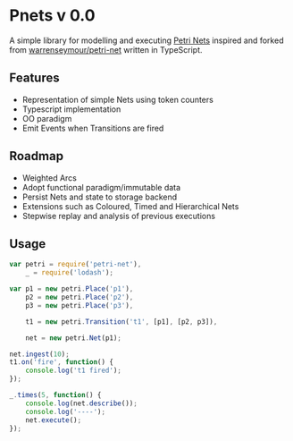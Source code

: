 # Pnets v 0.0
A simple library for modelling and executing [Petri Nets](http://en.wikipedia.org/wiki/Petri_net) inspired and forked from [warrenseymour/petri-net](warrenseymour/petri-net) written in TypeScript.

## Features
- Representation of simple Nets using token counters
- Typescript implementation
- OO paradigm
- Emit Events when Transitions are fired

## Roadmap
- Weighted Arcs
- Adopt functional paradigm/immutable data
- Persist Nets and state to storage backend
- Extensions such as Coloured, Timed and Hierarchical Nets
- Stepwise replay and analysis of previous executions

## Usage

```javascript
var petri = require('petri-net'),
	_ = require('lodash');

var p1 = new petri.Place('p1'),
	p2 = new petri.Place('p2'),
	p3 = new petri.Place('p3'),

	t1 = new petri.Transition('t1', [p1], [p2, p3]),

	net = new petri.Net(p1);

net.ingest(10);
t1.on('fire', function() {
	console.log('t1 fired');
});

_.times(5, function() {
	console.log(net.describe());
	console.log('----');
	net.execute();
});
```
